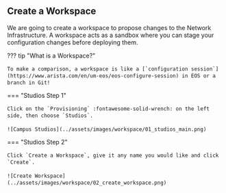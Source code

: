 ## Create a Workspace

We are going to create a workspace to propose changes to the Network Infrastructure.  A workspace acts as a sandbox where you can stage your configuration changes before deploying them.

??? tip "What is a Workspace?"

    To make a comparison, a workspace is like a [`configuration session`](https://www.arista.com/en/um-eos/eos-configure-session) in EOS or a branch in Git!


=== "Studios Step 1"

    Click on the `Provisioning` :fontawesome-solid-wrench: on the left side, then choose `Studios`.

    ![Campus Studios](../assets/images/workspace/01_studios_main.png)

=== "Studios Step 2"
    
    Click `Create a Workspace`, give it any name you would like and click `Create`.

    ![Create Workspace](../assets/images/workspace/02_create_workspace.png)
